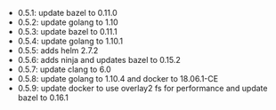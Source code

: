 * 0.5.1: update bazel to 0.11.0
* 0.5.2: update golang to 1.10
* 0.5.3: update bazel to 0.11.1
* 0.5.4: update golang to 1.10.1
* 0.5.5: adds helm 2.7.2
* 0.5.6: adds ninja and updates bazel to 0.15.2
* 0.5.7: update clang to 6.0
* 0.5.8: update golang to 1.10.4 and docker to 18.06.1-CE
* 0.5.9: update docker to use overlay2 fs for performance and update bazel to 0.16.1
